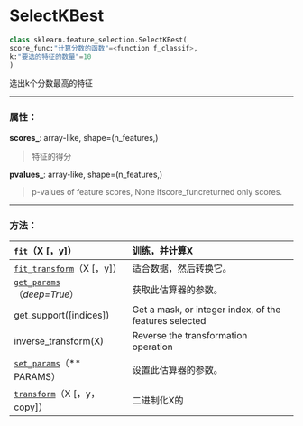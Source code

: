 # SelectKBest

```py
class sklearn.feature_selection.SelectKBest(
score_func:"计算分数的函数"=<function f_classif>, 
k:"要选的特征的数量"=10
)
```

选出k个分数最高的特征

---

### 属性：

**scores\_**: array-like, shape=\(n\_features,\)

> 特征的得分

**pvalues\_**: array-like, shape=\(n\_features,\)

> p-values of feature scores, None ifscore\_funcreturned only scores.

---

### 方法：

| `fit`（X \[，y\]） | 训练，并计算X |
| :--- | :--- |
| [`fit_transform`](http://scikit-learn.org/stable/modules/generated/sklearn.preprocessing.Binarizer.html#sklearn.preprocessing.Binarizer.fit_transform)（X \[，y\]） | 适合数据，然后转换它。 |
| [`get_params`](http://scikit-learn.org/stable/modules/generated/sklearn.preprocessing.Binarizer.html#sklearn.preprocessing.Binarizer.get_params)（_deep=True_） | 获取此估算器的参数。 |
| get\_support\(\[indices\]\) | Get a mask, or integer index, of the features selected |
| inverse\_transform\(X\) | Reverse the transformation operation |
| [`set_params`](http://scikit-learn.org/stable/modules/generated/sklearn.preprocessing.Binarizer.html#sklearn.preprocessing.Binarizer.set_params)（\*\* PARAMS） | 设置此估算器的参数。 |
| [`transform`](http://scikit-learn.org/stable/modules/generated/sklearn.preprocessing.Binarizer.html#sklearn.preprocessing.Binarizer.transform)（X \[，y，copy\]） | 二进制化X的 |



